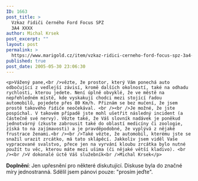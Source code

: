 ```yaml
---
ID: 1663
post_title: >
  Vzkaz řidiči černého Ford Focus SPZ
  3A4 XXXX
author: Michal Krsek
post_excerpt: ""
layout: post
permalink: >
  https://www.marigold.cz/item/vzkaz-ridici-cerneho-ford-focus-spz-3a4-xxxx
published: true
post_date: 2005-05-30 23:06:30
---
```

	<p>Vážený pane,<br />vězte, že prostor, který Vám ponechá auto odbočující z vedlejší závisí, kromě dalších okolností, také na odhadu rychlosti, kterou jedete. Není úplně obvyklé, že ve městě na nepřehledném místě, kde vyskakují chodci mezi stojící řadou automobilů, pojedete přes 80 Km/h. Přiznám se bez mučení, že jsem prostě takového řidiče neočekával. <br /><br />Je možné, že jste pospíchal. V takovém případě jste mohl ušetřit následný incident (a částečně své nervy). Vězte také, že Váš slovník nadávek je poněkud jednotvárný (zkuste zabrousit také do oblastí medicíny či zoologie, získá to na zajímavosti) a je pravděpodobné, že vyplývá z nějaké frustrace ženami.<br /><br />Také vězte, že automobil, kterému jste se snažil urazit zrcátko, má tato sklápěcí. Jakkoliv jsem viděl Vaše vypracované svalstvo, přece jen na vyrvání kloubu zrcátka bylo nutné použít tu věc, kterou máte mezi ušima (či nějaké větší kladivo). <br /><br />V dokonalé úctě Váš služebník<br />Michal Krsek</p>
<p><strong>Doplnění</strong>: Jen upřesnění pro některé diskutující. Diskuse byla do značné míry jednostranná. Sdělil jsem pánovi pouze: "prosím jeďte".
</p>